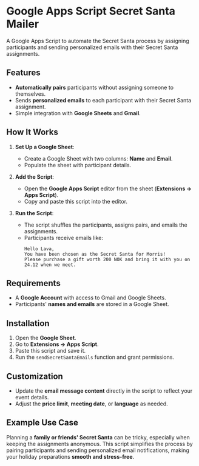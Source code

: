 # **Google Apps Script Secret Santa Mailer**

A Google Apps Script to automate the Secret Santa process by assigning participants and sending personalized emails with their Secret Santa assignments.

## **Features**
- **Automatically pairs** participants without assigning someone to themselves.
- Sends **personalized emails** to each participant with their Secret Santa assignment.
- Simple integration with **Google Sheets** and **Gmail**.

## **How It Works**
1. **Set Up a Google Sheet**:
   - Create a Google Sheet with two columns: **Name** and **Email**.
   - Populate the sheet with participant details.

2. **Add the Script**:
   - Open the **Google Apps Script** editor from the sheet (**Extensions → Apps Script**).
   - Copy and paste this script into the editor.

3. **Run the Script**:
   - The script shuffles the participants, assigns pairs, and emails the assignments.
   - Participants receive emails like:
     ```
     Hello Lava,
     You have been chosen as the Secret Santa for Morris!
     Please purchase a gift worth 200 NOK and bring it with you on 24.12 when we meet.
     ```

## **Requirements**
- A **Google Account** with access to Gmail and Google Sheets.
- Participants' **names and emails** are stored in a Google Sheet.

## **Installation**
1. Open the **Google Sheet**.
2. Go to **Extensions → Apps Script**.
3. Paste this script and save it.
4. Run the `sendSecretSantaEmails` function and grant permissions.

## **Customization**
- Update the **email message content** directly in the script to reflect your event details.
- Adjust the **price limit**, **meeting date**, or **language** as needed.

## **Example Use Case**
Planning a **family or friends' Secret Santa** can be tricky, especially when keeping the assignments anonymous. This script simplifies the process by pairing participants and sending personalized email notifications, making your holiday preparations **smooth and stress-free**.


